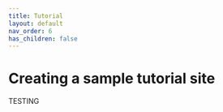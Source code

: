 ```yaml
---
title: Tutorial
layout: default
nav_order: 6
has_children: false
---
```


# Creating a sample tutorial site

TESTING 
